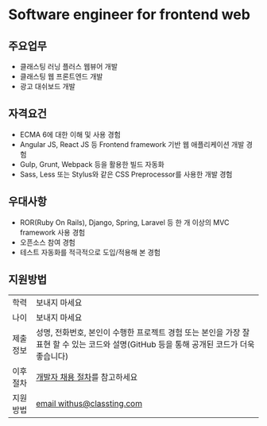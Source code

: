 # Software engineer for frontend web

## 주요업무

* 클래스팅 러닝 플러스 웹뷰어 개발
* 클래스팅 웹 프론트엔드 개발
* 광고 대쉬보드 개발

## 자격요건

* ECMA 6에 대한 이해 및 사용 경험
* Angular JS, React JS 등 Frontend framework 기반 웹 애플리케이션 개발 경험
* Gulp, Grunt, Webpack 등을 활용한 빌드 자동화
* Sass, Less 또는 Stylus와 같은 CSS Preprocessor를 사용한 개발 경험

## 우대사항

* ROR(Ruby On Rails), Django, Spring, Laravel 등 한 개 이상의 MVC framework 사용 경험
* 오픈소스 참여 경험
* 테스트 자동화를 적극적으로 도입/적용해 본 경험

## 지원방법

|     |            |
|-----|------------|
| 학력 | 보내지 마세요 |
| 나이 | 보내지 마세요 |
| 제출 정보 | 성명, 전화번호, 본인이 수행한 프로젝트 경험 또는 본인을 가장 잘 표현 할 수 있는 코드와 설명(GitHub 등을 통해 공개된 코드가 더욱 좋습니다) |
| 이후 절차	| [개발자 채용 절차](/README.md#recruit-process)를 참고하세요 |
| 지원방법 | [email withus@classting.com](mailto:withus@classting.com) |
